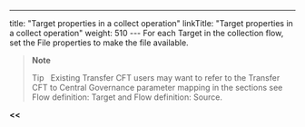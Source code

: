 ---
title: "Target properties in a collect operation"
linkTitle: "Target properties in a collect operation"
weight: 510
--- For each Target in the collection flow, set the File properties to make the file available.

> **Note**
>
> Tip  
> Existing Transfer CFT users may want to refer to the Transfer CFT to Central Governance parameter mapping in the sections see Flow definition: Target and Flow definition: Source.

****&lt;&lt;**** [](../../)
